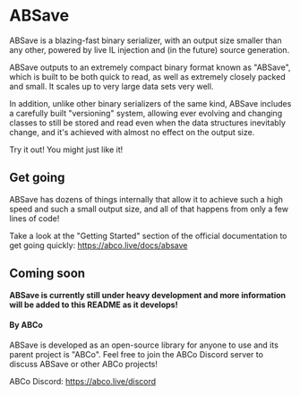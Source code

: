 # ABSave

ABSave is a blazing-fast binary serializer, with an output size smaller than any other, powered by live IL injection and (in the future) source generation.

ABSave outputs to an extremely compact binary format known as "ABSave", which is built to be both quick to read, as well as extremely closely packed and small. It scales up to very large data sets very well.

In addition, unlike other binary serializers of the same kind, ABSave includes a carefully built "versioning" system, allowing ever evolving and changing classes to still be stored and read even when the data structures inevitably change, and it's achieved with almost no effect on the output size.

Try it out! You might just like it!

## Get going

ABSave has dozens of things internally that allow it to achieve such a high speed and such a small output size, and all of that happens from only a few lines of code!

Take a look at the "Getting Started" section of the official documentation to get going quickly: https://abco.live/docs/absave

## Coming soon
**ABSave is currently still under heavy development and more information will be added to this README as it develops!**

#### By ABCo
ABSave is developed as an open-source library for anyone to use and its parent project is "ABCo". Feel free to join the ABCo Discord server to discuss ABSave or other ABCo projects!

ABCo Discord: https://abco.live/discord
